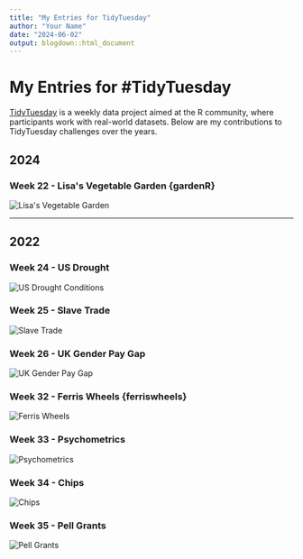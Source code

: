 ```yaml
---
title: "My Entries for TidyTuesday"
author: "Your Name"
date: "2024-06-02"
output: blogdown::html_document
---
```


# My Entries for #TidyTuesday
[TidyTuesday](https://github.com/rfordatascience/tidytuesday/tree/master) is a weekly data project aimed at the R community, where participants work with real-world datasets. Below are my contributions to TidyTuesday challenges over the years.

## 2024

### Week 22 - Lisa's Vegetable Garden {gardenR}
<img src="https://github.com/jdagz28/TidyTuesday/2024/Week 22/Week22.png" alt="Lisa's Vegetable Garden">

---

## 2022

### Week 24 - US Drought
<img src="https://github.com/jdagz28/TidyTuesday/2022/Week24/TidyTuesday_2022_Week24.png" alt="US Drought Conditions">

### Week 25 - Slave Trade
<img src="https://github.com/jdagz28/TidyTuesday/2022/Week25/SlaveTrade.jpeg" alt="Slave Trade">

### Week 26 - UK Gender Pay Gap
<img src="https://github.com/jdagz28/TidyTuesday/2022/Week26/UKGenderPayGap.jpeg" alt="UK Gender Pay Gap">

### Week 32 - Ferris Wheels {ferriswheels}
<img src="https://github.com/jdagz28/TidyTuesday/2022/Week32/FerrisWheels.png" alt="Ferris Wheels">

### Week 33 - Psychometrics
<img src="https://github.com/jdagz28/TidyTuesday/2022/Week33/Week33.png" alt="Psychometrics">

### Week 34 - Chips
<img src="https://github.com/jdagz28/TidyTuesday/2022/Week34/Week34.png" alt="Chips">

### Week 35 - Pell Grants
<img src="https://github.com/jdagz28/TidyTuesday/2022/Week35/pellgrants-resize.png" alt="Pell Grants">
